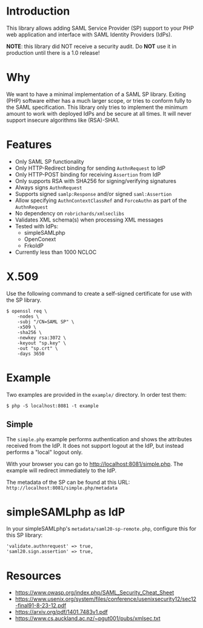 # Introduction

This library allows adding SAML Service Provider (SP) support to your PHP web
application and interface with SAML Identity Providers (IdPs).

**NOTE**: this library did NOT receive a security audit. Do **NOT** use it in
production until there is a 1.0 release!

# Why

We want to have a minimal implementation of a SAML SP library. Exiting (PHP) 
software either has a much larger scope, or tries to conform fully to the SAML 
specification. This library only tries to implement the minimum amount to work
with deployed IdPs and be secure at all times. It will never support insecure
algorithms like (RSA)-SHA1.

# Features

- Only SAML SP functionality
- Only HTTP-Redirect binding for sending `AuthnRequest` to IdP
- Only HTTP-POST binding for receiving `Assertion` from IdP
- Only supports RSA with SHA256 for signing/verifying signatures
- Always signs `AuthnRequest`
- Supports signed `samlp:Response` and/or signed `saml:Assertion`
- Allow specifying `AuthnContextClassRef` and `ForceAuthn` as part of the
  `AuthnRequest`
- No dependency on `robrichards/xmlseclibs`
- Validates XML schema(s) when processing XML messages
- Tested with IdPs:
  - simpleSAMLphp
  - OpenConext
  - FrkoIdP
- Currently less than 1000 NCLOC

# X.509

Use the following command to create a self-signed certificate for use with the
SP library.

    $ openssl req \
        -nodes \
        -subj "/CN=SAML SP" \
        -x509 \
        -sha256 \
        -newkey rsa:3072 \
        -keyout "sp.key" \
        -out "sp.crt" \
        -days 3650

# Example

Two examples are provided in the `example/` directory. In order test them:

    $ php -S localhost:8081 -t example

## Simple

The `simple.php` example performs authentication and shows the attributes 
received from the IdP. It does not support logout at the IdP, but instead 
performs a "local" logout only.

With your browser you can go to 
[http://localhost:8081/simple.php](http://localhost:8081/simple.php). The 
example will redirect immediately to the IdP.

The metadata of the SP can be found at this URL: 
`http://localhost:8081/simple.php/metadata`

# simpleSAMLphp as IdP

In your simpleSAMLphp's `metadata/saml20-sp-remote.php`, configure this for 
this SP library:

    'validate.authnrequest' => true,
    'saml20.sign.assertion' => true,

# Resources

* https://www.owasp.org/index.php/SAML_Security_Cheat_Sheet
* https://www.usenix.org/system/files/conference/usenixsecurity12/sec12-final91-8-23-12.pdf
* https://arxiv.org/pdf/1401.7483v1.pdf
* https://www.cs.auckland.ac.nz/~pgut001/pubs/xmlsec.txt
